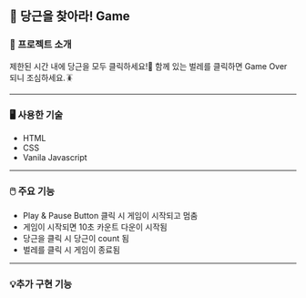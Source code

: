 ## 🥕 당근을 찾아라! Game



### 📌 프로젝트 소개

제한된 시간 내에 당근을 모두 클릭하세요!🥕
함께 있는 벌레를 클릭하면 Game Over 되니 조심하세요.🪳

----


### 🖥️ 사용한 기술

- HTML
- CSS
- Vanila Javascript

----


### 🖱️ 주요 기능


- Play & Pause Button 클릭 시 게임이 시작되고 멈춤
- 게임이 시작되면 10초 카운트 다운이 시작됨
- 당근을 클릭 시 당근이 count 됨
- 벌레를 클릭 시 게임이 종료됨

----

### 💡추가 구현 기능